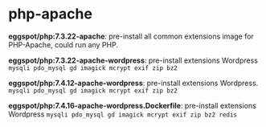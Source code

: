# php-apache

**eggspot/php:7.3.22-apache**: pre-install all common extensions image for PHP-Apache, could run any PHP.

**eggspot/php:7.3.22-apache-wordpress**: pre-install extensions  Wordpress `mysqli pdo_mysql gd imagick mcrypt exif zip bz2`

**eggspot/php:7.4.12-apache-wordpress**: pre-install extensions  Wordpress. `mysqli pdo_mysql gd imagick mcrypt exif zip bz2`

**eggspot/php:7.4.16-apache-wordpress.Dockerfile**: pre-install extensions  Wordpress `mysqli pdo_mysql gd imagick mcrypt exif zip bz2 redis`